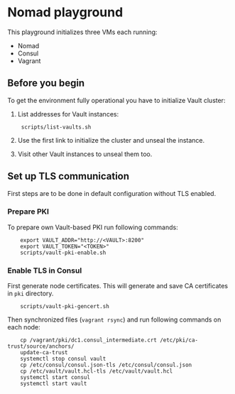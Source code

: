 # Nomad playground

This playground initializes three VMs each running:

* Nomad
* Consul
* Vagrant

## Before you begin

To get the environment fully operational you have to initialize
Vault cluster:

1. List addresses for Vault instances:

        scripts/list-vaults.sh

1. Use the first link to initialize the cluster and unseal
   the instance.

1. Visit other Vault instances to unseal them too.

## Set up TLS communication 

First steps are to be done in default configuration without TLS enabled.

### Prepare PKI

To prepare own Vault-based PKI run following commands:

        export VAULT_ADDR="http://<VAULT>:8200"
        export VAULT_TOKEN="<TOKEN>"
        scripts/vault-pki-enable.sh

### Enable TLS in Consul

First generate node certificates. This will generate and save CA certificates in `pki` directory.

        scripts/vault-pki-gencert.sh

Then synchronized files (`vagrant rsync`) and run following commands on each node:

        cp /vagrant/pki/dc1.consul_intermediate.crt /etc/pki/ca-trust/source/anchors/
        update-ca-trust
        systemctl stop consul vault
        cp /etc/consul/consul.json-tls /etc/consul/consul.json
        cp /etc/vault/vault.hcl-tls /etc/vault/vault.hcl
        systemctl start consul
        systemctl start vault
